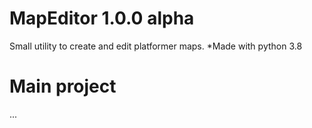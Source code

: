 # MapEditor 1.0.0 alpha
Small utility to create and edit platformer maps.
*Made with python 3.8
# Main project
...
